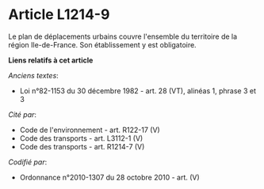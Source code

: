 # Article L1214-9

Le plan de déplacements urbains couvre l'ensemble du territoire de la région Ile-de-France. Son établissement y est
obligatoire.

**Liens relatifs à cet article**

_Anciens textes_:

  - Loi n°82-1153 du 30 décembre 1982 - art. 28 (VT), alinéas 1, phrase 3 et 3

_Cité par_:

  - Code de l'environnement - art. R122-17 (V)
  - Code des transports - art. L3112-1 (V)
  - Code des transports - art. R1214-7 (V)

_Codifié par_:

  - Ordonnance n°2010-1307 du 28 octobre 2010 - art. (V)
